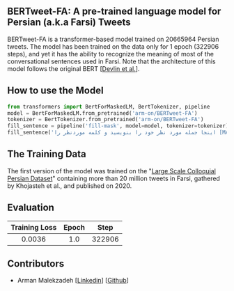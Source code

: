 BERTweet-FA: A pre-trained language model for Persian (a.k.a Farsi) Tweets
---

BERTweet-FA is a transformer-based model trained on 20665964 Persian tweets. The model has been trained on the data only for 1 epoch (322906 steps), and yet it has the ability to recognize the meaning of most of the conversational sentences used in Farsi. Note that the architecture of this model follows the original BERT [[Devlin et al.](https://arxiv.org/abs/1810.04805)].

How to use the Model
---
```python
from transformers import BertForMaskedLM, BertTokenizer, pipeline
model = BertForMaskedLM.from_pretrained('arm-on/BERTweet-FA')
tokenizer = BertTokenizer.from_pretrained('arm-on/BERTweet-FA')
fill_sentence = pipeline('fill-mask', model=model, tokenizer=tokenizer)
fill_sentence('اینجا جمله مورد نظر خود را بنویسید و کلمه موردنظر را [MASK] کنید')
```

The Training Data
---
The first version of the model was trained on the "[Large Scale Colloquial Persian Dataset](https://iasbs.ac.ir/~ansari/lscp/)" containing more than 20 million tweets in Farsi, gathered by Khojasteh et al., and published on 2020.

Evaluation
---

| Training Loss | Epoch | Step  |
|:-------------:|:-----:|:-----:|
| 0.0036        | 1.0   | 322906 |

Contributors
---
- Arman Malekzadeh [[Linkedin](https://www.linkedin.com/in/arman-malekzadeh/)] [[Github](https://github.com/arm-on)]
